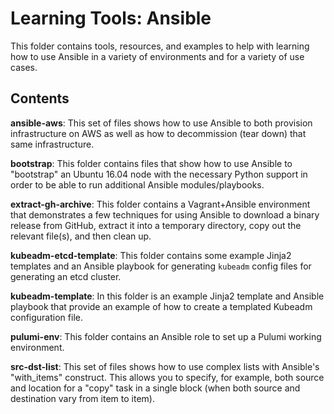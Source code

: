 # Learning Tools: Ansible

This folder contains tools, resources, and examples to help with learning how to use Ansible in a variety of environments and for a variety of use cases.

## Contents

**ansible-aws**: This set of files shows how to use Ansible to both provision infrastructure on AWS as well as how to decommission (tear down) that same infrastructure.

**bootstrap**: This folder contains files that show how to use Ansible to "bootstrap" an Ubuntu 16.04 node with the necessary Python support in order to be able to run additional Ansible modules/playbooks.

**extract-gh-archive**: This folder contains a Vagrant+Ansible environment that demonstrates a few techniques for using Ansible to download a binary release from GitHub, extract it into a temporary directory, copy out the relevant file(s), and then clean up.

**kubeadm-etcd-template**: This folder contains some example Jinja2 templates and an Ansible playbook for generating `kubeadm` config files for generating an etcd cluster.

**kubeadm-template**: In this folder is an example Jinja2 template and Ansible playbook that provide an example of how to create a templated Kubeadm configuration file.

**pulumi-env**: This folder contains an Ansible role to set up a Pulumi working environment.

**src-dst-list**: This set of files shows how to use complex lists with Ansible's "with_items" construct. This allows you to specify, for example, both source and location for a "copy" task in a single block (when both source and destination vary from item to item).

